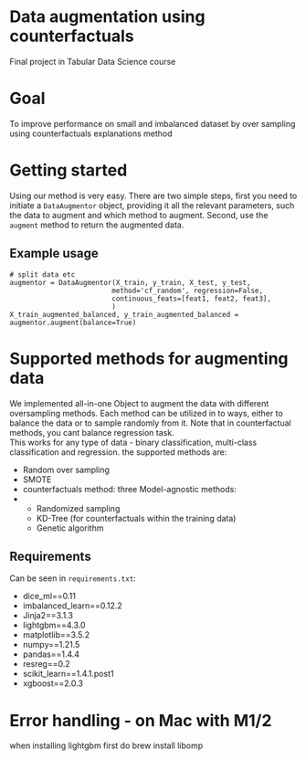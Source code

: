 # Data augmentation using counterfactuals
Final project in Tabular Data Science course

# Goal
To improve performance on small and imbalanced dataset by over sampling using counterfactuals explanations method

# Getting started
Using our method is very easy. There are two simple steps, first you need to initiate a `DataAugmentor` object, providing it all the relevant parameters, such the data to augment and which method to augment. Second, use the `augment` method to return the augmented data.

## Example usage
```
# split data etc
augmentor = DataAugmentor(X_train, y_train, X_test, y_test,
                         method='cf_random', regression=False,
                         continuous_feats=[feat1, feat2, feat3],
                         )
X_train_augmented_balanced, y_train_augmented_balanced = augmentor.augment(balance=True)
```

# Supported methods for augmenting data
We implemented all-in-one Object to augment the data with different oversampling methods. Each method can be utilized in to ways, either to balance the data or to sample randomly from it. Note that in counterfactual methods, you cant balance regression task.  
This works for any type of data - binary classification, multi-class classification and regression. the supported methods are:
* Random over sampling
* SMOTE
* counterfactuals method: three Model-agnostic methods:
* * Randomized sampling
  * KD-Tree (for counterfactuals within the training data)
  * Genetic algorithm

## Requirements
Can be seen in `requirements.txt`:
* dice_ml==0.11
* imbalanced_learn==0.12.2
* Jinja2==3.1.3
* lightgbm==4.3.0
* matplotlib==3.5.2
* numpy==1.21.5
* pandas==1.4.4
* resreg==0.2
* scikit_learn==1.4.1.post1
* xgboost==2.0.3



# Error handling - on Mac with M1/2 
when installing lightgbm first do brew install libomp
